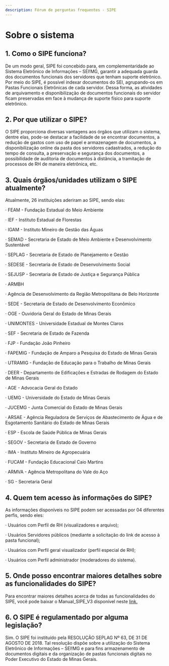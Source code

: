 ```yaml
---
description: Fórum de perguntas frequentes - SIPE
---
```


# Sobre o sistema

## 1. Como o SIPE funciona?

De um modo geral, SIPE foi concebido para, em complementaridade ao Sistema Eletrônico de Informações – SEI!MG, garantir a adequada guarda dos documentos funcionais dos servidores que tenham suporte eletrônico. Por meio do SIPE, é possível indexar documentos do SEI, agrupando-os em Pastas Funcionais Eletrônicas de cada servidor. Dessa forma, as atividades de arquivamento e disponibilização de documentos funcionais do servidor ficam preservadas em face à mudança de suporte físico para suporte eletrônico.

## 2. Por que utilizar o SIPE?

O SIPE proporciona diversas vantagens aos órgãos que utilizam o sistema, dentre elas, pode-se destacar a facilidade de se encontrar documentos, a redução de gastos com uso de papel e armazenagem de documentos, a disponibilização online da pasta dos servidores cadastrados, a redução do tempo de consulta, a preservação e segurança dos documentos, a possibilidade de auditoria de documentos à distância, a tramitação de processos de RH de maneira eletrônica, etc.

## 3. Quais órgãos/unidades utilizam o SIPE atualmente?

Atualmente, 26 instituições aderiram ao SIPE, sendo elas:

·         FEAM - Fundação Estadual do Meio Ambiente

·         IEF - Instituto Estadual de Florestas

·         IGAM - Instituto Mineiro de Gestão das Águas

·         SEMAD - Secretaria de Estado de Meio Ambiente e Desenvolvimento Sustentável

·         SEPLAG - Secretaria de Estado de Planejamento e Gestão

·         SEDESE - Secretaria de Estado de Desenvolvimento Social

·         SEJUSP - Secretaria de Estado de Justiça e Segurança Pública

·         ARMBH

·          Agência de Desenvolvimento da Região Metropolitana de Belo Horizonte

·         SEDE - Secretaria de Estado de Desenvolvimento Econômico

·         OGE - Ouvidoria Geral do Estado de Minas Gerais

·         UNIMONTES - Universidade Estadual de Montes Claros

·         SEF - Secretaria de Estado de Fazenda

·         FJP - Fundação João Pinheiro

·         FAPEMIG - Fundação de Amparo a Pesquisa do Estado de Minas Gerais

·         UTRAMIG - Fundação de Educação para o Trabalho de Minas Gerais

·         DEER - Departamento de Edificações e Estradas de Rodagem do Estado de Minas Gerais

·         AGE - Advocacia Geral do Estado

·         UEMG - Universidade do Estado de Minas Gerais

·         JUCEMG - Junta Comercial do Estado de Minas Gerais

·         ARSAE - Agência Reguladora de Serviços de Abastecimento de Água e de Esgotamento Sanitário do Estado de Minas Gerais

·         ESP - Escola de Saúde Pública de Minas Gerais

·         SEGOV - Secretaria de Estado de Governo

·         IMA - Instituto Mineiro de Agropecuária

·         FUCAM - Fundação Educacional Caio Martins

·         ARMVA - Agência Metropolitana do Vale do Aço

·         SG - Secretaria Geral

## 4. Quem tem acesso às informações do SIPE?

As informações disponíveis no SIPE podem ser acessadas por 04 diferentes perfis, sendo eles:

·         Usuários com Perfil de RH (visualizadores e arquivo);

·         Usuários Servidores públicos (mediante a solicitação do link de acesso à pasta funcional);

·         Usuários com Perfil geral visualizador (perfil especial de RH);

·         Usuários com Perfil administrador (moderadores do sistema).

## 5. Onde posso encontrar maiores detalhes sobre as funcionalidades do SIPE?

Para encontrar maiores detalhes acerca de todas as funcionalidades do SIPE, você pode baixar o Manual\_SIPE\_V3 disponível neste [link. ](https://app.gitbook.com/@assessoria-t-i-sugesp/s/sipe/\~/drafts/-MP4o9D11CgOkNFVji8o/manual-do-sipe)

## 6. O SIPE é regulamentado por alguma legislação?

Sim. O SIPE foi instituído pela RESOLUÇÃO SEPLAG Nº 63, DE 31 DE AGOSTO DE 2018. Tal resolução dispõe sobre a utilização do Sistema Eletrônico de Informações – SEI!MG e para fins armazenamento de documentos digitais e da organização de pastas funcionais digitais no Poder Executivo do Estado de Minas Gerais.

